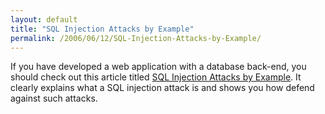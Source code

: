 ```yaml
---
layout: default
title: "SQL Injection Attacks by Example"
permalink: /2006/06/12/SQL-Injection-Attacks-by-Example/
---
```


If you have developed a web application with a database back-end, you should check out this article titled <a href="http://www.unixwiz.net/techtips/sql-injection.html" target="_blank">SQL Injection Attacks by Example</a>. It clearly explains what a SQL injection attack is and shows you how defend against such attacks.